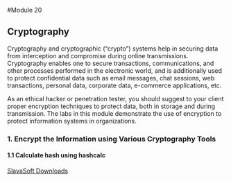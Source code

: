#Module 20

## Cryptography
Cryptography and cryptographic (“crypto”) systems help in securing data from interception and compromise during online transmissions. Cryptography enables one to secure transactions, communications, and other processes performed in the electronic world, and is additionally used to protect confidential data such as email messages, chat sessions, web transactions, personal data, corporate data, e-commerce applications, etc.

As an ethical hacker or penetration tester, you should suggest to your client proper encryption techniques to protect data, both in storage and during transmission. The labs in this module demonstrate the use of encryption to protect information systems in organizations.

### 1. Encrypt the Information using Various Cryptography Tools

#### 1.1 Calculate hash using hashcalc
[SlavaSoft Downloads](https://www.slavasoft.com/download.htm)
